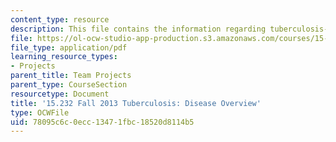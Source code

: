 ```yaml
---
content_type: resource
description: This file contains the information regarding tuberculosis- disease overview.
file: https://ol-ocw-studio-app-production.s3.amazonaws.com/courses/15-232-business-model-innovation-global-health-in-frontier-markets-fall-2013/78095c6c0ecc13471fbc18520d8114b5_MIT15_232F13_a1_tb_03.pdf
file_type: application/pdf
learning_resource_types:
- Projects
parent_title: Team Projects
parent_type: CourseSection
resourcetype: Document
title: '15.232 Fall 2013 Tuberculosis: Disease Overview'
type: OCWFile
uid: 78095c6c-0ecc-1347-1fbc-18520d8114b5
---
```

